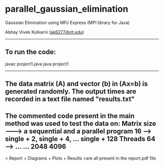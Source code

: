 # parallel_gaussian_elimination
Gaussian Elimination using MPJ Express (MPI library for Java)



Abhay Vivek Kulkarni (ak6277@rit.edu)

---------------------------------------------------------------------------------------------------------------------------
To run the code:
---------------------------------------------------------------------------------------------------------------------------
javac project1.java
java project1 <int matrixSize> <NumOfThreads>

---------------------------------------------------------------------------------------------------------------------------

The data matrix (A) and vector (b) in (Ax=b) is generated randomly.
The output times are recorded in a text file named "results.txt"
---------------------------------------------------------------------------------------------------------------------------

The commented code present in the main method was used to test the data on:
Matrix size ---> a sequential and a parallel program
16 --> single + 2, single + 4, ... single + 128 Threads
64 --> ...
...
2048
4096
---------------------------------------------------------------------------------------------------------------------------

< Report + Diagrams + Plots + Results >are all present in the report.pdf file
